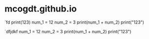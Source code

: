 # mcogdt.github.io

`fd
print(123)
num_1 = 12
num_2 = 3
print(num_1 + num_2)
print("123")

`dfjdkf
num_1 = 12
num_2 = 3
print(num_1 + num_2)
print("123")
